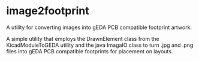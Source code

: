 # image2footprint
A utility for converting images into gEDA PCB compatible footprint artwork.

A simple utility that employs the DrawnElement class from the KicadModuleToGEDA utility and the java ImagaIO class to turn .jpg and .png files into gEDA PCB compatible footprints for placement on layouts.

